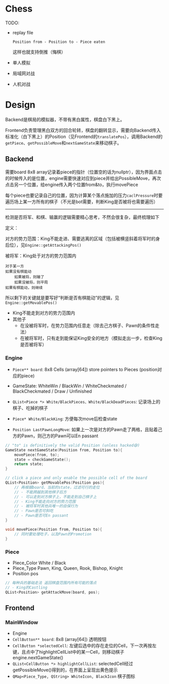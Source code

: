 # Chess

TODO:

- replay file

  `Position from - Position to - Piece eaten`

  这样也就支持倒推（悔棋）

- 单人模拟

- 局域网对战

- 人机对战

# Design

Backend是棋局的模拟器，不带有黑白属性，棋盘白下黑上。

Frontend负责管理黑白双方的回合轮转，棋盘的翻转显示，需要向Backend传入标准化（白下黑上）的Position（见Frontend的`translatePos`），调用Backend的`getPiece`、`getPossibleMove`和`nextGameState`来移动棋子。

## Backend

需要board 8x8 array记录着piece的指针（位置空的话为nullptr），因为界面点击的时候传入的是位置，engine需要快速对应到piece并给出PossibleMove，再次点击另一个位置，给engine传入两个位置from&to，执行movePiece

每个piece也要记录自己的位置，因为计算某个落点施加的压力`caclPressure`时要遍历场上某一方所有的棋子（不光是bot需要，判断King是否被将也需要遍历）

---

检测是否将军、和棋、输赢的逻辑需要精心思考，不然会很复杂，最终梳理如下

定义：

对方的势力范围：King不能走进、需要逃离的区域（包括被横竖斜着将军时的身后位），见`Engine::getAttackingPos()`

被将军：King处于对方的势力范围内

```
对于某一方
如果没有棋能动
    如果被将，则输了
    如果没被将，则平局
如果有棋能动，则继续
```

所以剩下的关键就是要写好“判断是否有棋能动”的逻辑，见`Engine::getMovablePos()`

- King不能走到对方的势力范围内
- 其他子
  - 在没被将军时，在势力范围内任意走（除去己方棋子、Pawn的条件性走法）
  - 在被将军时，只有走到能保证King安全的地方（模拟走出一步，检查King是否被将军）

### Engine

- `Piece** board`: 8x8 Cells (array\[64\]) store pointers to Pieces (position对应的piece)
- GameState: WhiteWin / BlackWin / WhiteCheckmated / BlackCheckmated / Draw / Unfinished

- `QList<Piece *> White/BlackPieces、White/BlackDeadPieces`: 记录场上的棋子、吃掉的棋子
- `Piece* White/BlackKing`: 方便每次move后检查state
- `Position LastPawnLongMove`: 如果上一次是对方的Pawn走了两格，且贴着己方的Pawn，则己方的Pawn可以En passant

```c++
// "to" is definitively the valid Position (unless hacked😅)
GameState nextGameState(Position from, Position to){
    movePiece(from, to);
    state = checkGameState();
    return state;
}

// click a piece and only enable the possible cell of the board
QList<Position> getMovablePos(Position pos){
    // 再根据board、当前的state，过滤可行的走位
    // - 不能跨越到其他棋子后方
    // - 可以走到对方棋子上，不能走到自己棋子上
    // - King不能走向对方的势力范围
    // - 被将军时其他兵唯一的自保行为
    // - Pawn是否可斜吃
    // - Pawn是否可En passant
}

void movePiece(Position from, Position to){
    // 同时要处理吃子，以及Pawn的Promotion
}
```

### Piece

- Piece_Color White / Black
- Piece_Type Pawn, King, Queen, Rook, Bishop, Knight
- Position pos

```c++
// 每种兵的基础走法 返回棋盘范围内所有可能的落点
// - King的Castling
QList<Position> getAttackMove(board, pos);
```

## Frontend

### MainWindow

- Engine
- `CellButton** board`: 8x8 (array\[64\]) 透明按钮
- `CellButton *selectedCell`: 左键后选中的存在走位的Cell，下一次再按左键，且点中了highlightCellList中的某一Cell，则移动棋子engine.nextGameState()
- `QList<CellButton *> highlightCellList`: selectedCell经过getPossibleMove()得到的，在界面上呈现出黄色提示
- `QMap<Piece_Type, QString> WhiteIcon, BlackIcon` 棋子图标

